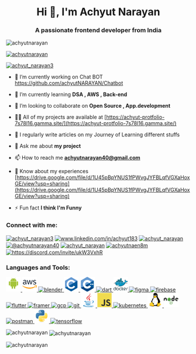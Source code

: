 <h1 align="center">Hi 👋, I'm Achyut Narayan</h1>
<h3 align="center">A passionate frontend developer from India</h3>

<p align="left"> <img src="https://komarev.com/ghpvc/?username=achyutnarayan&label=Profile%20views&color=0e75b6&style=flat" alt="achyutnarayan" /> </p>

<p align="left"> <a href="https://github.com/ryo-ma/github-profile-trophy"><img src="https://github-profile-trophy.vercel.app/?username=achyutnarayan" alt="achyutnarayan" /></a> </p>

<p align="left"> <a href="https://twitter.com/achyut_narayan3" target="blank"><img src="https://img.shields.io/twitter/follow/achyut_narayan3?logo=twitter&style=for-the-badge" alt="achyut_narayan3" /></a> </p>

- 🔭 I’m currently working on Chat BOT https://github.com/achyutNARAYAN/Chatbot

- 🌱 I’m currently learning **DSA , AWS , Back-end**

- 👯 I’m looking to collaborate on **Open Source , App.development**

- 👨‍💻 All of my projects are available at [https://achyut-protfolio-7s78l16.gamma.site/](https://achyut-protfolio-7s78l16.gamma.site/)

- 📝 I regularly write articles on my Journey of Learning different stuffs

- 💬 Ask me about **my project**

- 📫 How to reach me **achyutnarayan40@gmail.com**

- 📄 Know about my experiences [https://drive.google.com/file/d/1U45pBpYNUS1fPWvgJYFBLqfVGXaHoxGE/view?usp=sharing](https://drive.google.com/file/d/1U45pBpYNUS1fPWvgJYFBLqfVGXaHoxGE/view?usp=sharing)

- ⚡ Fun fact **I think I'm Funny**

<h3 align="left">Connect with me:</h3>
<p align="left">
<a href="https://twitter.com/achyut_narayan3" target="blank"><img align="center" src="https://raw.githubusercontent.com/rahuldkjain/github-profile-readme-generator/master/src/images/icons/Social/twitter.svg" alt="achyut_narayan3" height="30" width="40" /></a>
<a href="https://linkedin.com/in/www.linkedin.com/in/achyut183" target="blank"><img align="center" src="https://raw.githubusercontent.com/rahuldkjain/github-profile-readme-generator/master/src/images/icons/Social/linked-in-alt.svg" alt="www.linkedin.com/in/achyut183" height="30" width="40" /></a>
<a href="https://instagram.com/achyut_narayan" target="blank"><img align="center" src="https://raw.githubusercontent.com/rahuldkjain/github-profile-readme-generator/master/src/images/icons/Social/instagram.svg" alt="achyut_narayan" height="30" width="40" /></a>
<a href="https://www.hackerrank.com/@achyutnarayan40" target="blank"><img align="center" src="https://raw.githubusercontent.com/rahuldkjain/github-profile-readme-generator/master/src/images/icons/Social/hackerrank.svg" alt="@achyutnarayan40" height="30" width="40" /></a>
<a href="https://www.leetcode.com/achyut_narayan" target="blank"><img align="center" src="https://raw.githubusercontent.com/rahuldkjain/github-profile-readme-generator/master/src/images/icons/Social/leet-code.svg" alt="achyut_narayan" height="30" width="40" /></a>
<a href="https://auth.geeksforgeeks.org/user/achyutnaen8m" target="blank"><img align="center" src="https://raw.githubusercontent.com/rahuldkjain/github-profile-readme-generator/master/src/images/icons/Social/geeks-for-geeks.svg" alt="achyutnaen8m" height="30" width="40" /></a>
<a href="https://discord.gg/https://discord.com/invite/ukW3VxhR" target="blank"><img align="center" src="https://raw.githubusercontent.com/rahuldkjain/github-profile-readme-generator/master/src/images/icons/Social/discord.svg" alt="https://discord.com/invite/ukW3VxhR" height="30" width="40" /></a>
</p>

<h3 align="left">Languages and Tools:</h3>
<p align="left"> <a href="https://developer.android.com" target="_blank" rel="noreferrer"> <img src="https://raw.githubusercontent.com/devicons/devicon/master/icons/android/android-original-wordmark.svg" alt="android" width="40" height="40"/> </a> <a href="https://aws.amazon.com" target="_blank" rel="noreferrer"> <img src="https://raw.githubusercontent.com/devicons/devicon/master/icons/amazonwebservices/amazonwebservices-original-wordmark.svg" alt="aws" width="40" height="40"/> </a> <a href="https://www.blender.org/" target="_blank" rel="noreferrer"> <img src="https://download.blender.org/branding/community/blender_community_badge_white.svg" alt="blender" width="40" height="40"/> </a> <a href="https://www.cprogramming.com/" target="_blank" rel="noreferrer"> <img src="https://raw.githubusercontent.com/devicons/devicon/master/icons/c/c-original.svg" alt="c" width="40" height="40"/> </a> <a href="https://www.w3schools.com/cpp/" target="_blank" rel="noreferrer"> <img src="https://raw.githubusercontent.com/devicons/devicon/master/icons/cplusplus/cplusplus-original.svg" alt="cplusplus" width="40" height="40"/> </a> <a href="https://dart.dev" target="_blank" rel="noreferrer"> <img src="https://www.vectorlogo.zone/logos/dartlang/dartlang-icon.svg" alt="dart" width="40" height="40"/> </a> <a href="https://www.docker.com/" target="_blank" rel="noreferrer"> <img src="https://raw.githubusercontent.com/devicons/devicon/master/icons/docker/docker-original-wordmark.svg" alt="docker" width="40" height="40"/> </a> <a href="https://www.figma.com/" target="_blank" rel="noreferrer"> <img src="https://www.vectorlogo.zone/logos/figma/figma-icon.svg" alt="figma" width="40" height="40"/> </a> <a href="https://firebase.google.com/" target="_blank" rel="noreferrer"> <img src="https://www.vectorlogo.zone/logos/firebase/firebase-icon.svg" alt="firebase" width="40" height="40"/> </a> <a href="https://flutter.dev" target="_blank" rel="noreferrer"> <img src="https://www.vectorlogo.zone/logos/flutterio/flutterio-icon.svg" alt="flutter" width="40" height="40"/> </a> <a href="https://www.framer.com/" target="_blank" rel="noreferrer"> <img src="https://www.vectorlogo.zone/logos/framer/framer-icon.svg" alt="framer" width="40" height="40"/> </a> <a href="https://cloud.google.com" target="_blank" rel="noreferrer"> <img src="https://www.vectorlogo.zone/logos/google_cloud/google_cloud-icon.svg" alt="gcp" width="40" height="40"/> </a> <a href="https://git-scm.com/" target="_blank" rel="noreferrer"> <img src="https://www.vectorlogo.zone/logos/git-scm/git-scm-icon.svg" alt="git" width="40" height="40"/> </a> <a href="https://www.java.com" target="_blank" rel="noreferrer"> <img src="https://raw.githubusercontent.com/devicons/devicon/master/icons/java/java-original.svg" alt="java" width="40" height="40"/> </a> <a href="https://developer.mozilla.org/en-US/docs/Web/JavaScript" target="_blank" rel="noreferrer"> <img src="https://raw.githubusercontent.com/devicons/devicon/master/icons/javascript/javascript-original.svg" alt="javascript" width="40" height="40"/> </a> <a href="https://kubernetes.io" target="_blank" rel="noreferrer"> <img src="https://www.vectorlogo.zone/logos/kubernetes/kubernetes-icon.svg" alt="kubernetes" width="40" height="40"/> </a> <a href="https://www.linux.org/" target="_blank" rel="noreferrer"> <img src="https://raw.githubusercontent.com/devicons/devicon/master/icons/linux/linux-original.svg" alt="linux" width="40" height="40"/> </a> <a href="https://nodejs.org" target="_blank" rel="noreferrer"> <img src="https://raw.githubusercontent.com/devicons/devicon/master/icons/nodejs/nodejs-original-wordmark.svg" alt="nodejs" width="40" height="40"/> </a> <a href="https://postman.com" target="_blank" rel="noreferrer"> <img src="https://www.vectorlogo.zone/logos/getpostman/getpostman-icon.svg" alt="postman" width="40" height="40"/> </a> <a href="https://www.python.org" target="_blank" rel="noreferrer"> <img src="https://raw.githubusercontent.com/devicons/devicon/master/icons/python/python-original.svg" alt="python" width="40" height="40"/> </a> <a href="https://www.tensorflow.org" target="_blank" rel="noreferrer"> <img src="https://www.vectorlogo.zone/logos/tensorflow/tensorflow-icon.svg" alt="tensorflow" width="40" height="40"/> </a> </p>

<p><img align="left" src="https://github-readme-stats.vercel.app/api/top-langs?username=achyutnarayan&show_icons=true&locale=en&layout=compact" alt="achyutnarayan" /></p>

<p>&nbsp;<img align="center" src="https://github-readme-stats.vercel.app/api?username=achyutnarayan&show_icons=true&locale=en" alt="achyutnarayan" /></p>

<p><img align="center" src="https://github-readme-streak-stats.herokuapp.com/?user=achyutnarayan&" alt="achyutnarayan" /></p>
